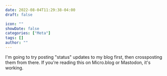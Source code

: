 ```yaml
---
date: 2022-08-04T11:29:38-04:00
draft: false

icon: ""
showDate: false
categories: ["Meta"]
tags: []
author: ""
---
```


I'm going to try posting "status" updates to my blog first, then crossposting them from there. If you're reading this on Micro.blog or Mastodon, it's working.